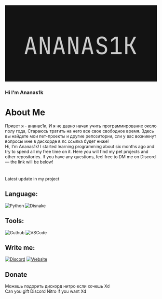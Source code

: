 ![Header](https://github.com/Ananas1kexe/Ananas1kexe/blob/main/assets/img1.png)

### Hi I'm Ananas1k 

# About Me

Привет я - ананас1к, И я не давно начал учить программирование около полу года,
Стараюсь тратить на него все свое свободное время. Здесь вы найдете мои пет-проекты и другие репозитории,
сли у вас возникнут вопросы мне в дискорде в лс ссылка будет ниже!\
Hi, I'm Ananas1k! I started learning programming about six months ago and try to spend all my free time on it. Here you will find my pet projects and other repositories.
If you have any questions, feel free to DM me on Discord — the link will be below!

#
Latest update in my project

## Language:
![Python](https://img.shields.io/badge/-Python-090909?style-for-the-badge&logo=python)
![Disnake](https://img.shields.io/badge/-Disnake-090909?style-for-the-badge&logo=Disnake)

## Tools:
![Guthub](https://img.shields.io/badge/-Guthub-090909?style-for-the-badge&logo=github)
![VSCode](https://img.shields.io/badge/-VSCode-090909?style-for-the-badge&logo=VSCode)

## Write me:

[![Discord](https://img.shields.io/badge/-Discord-090909?style-for-the-badge&logo=Discord)](https://discord.com/users/1232238825934163989)
[![Website](https://img.shields.io/badge/-Website-090909?style-for-the-badge&logo=Website)](https://ananas1kexe.github.io/anasn1k_bio/)


## Donate
Можешь подорить дискорд нитро если хочешь Xd\
Can you gift Discord Nitro if you want Xd